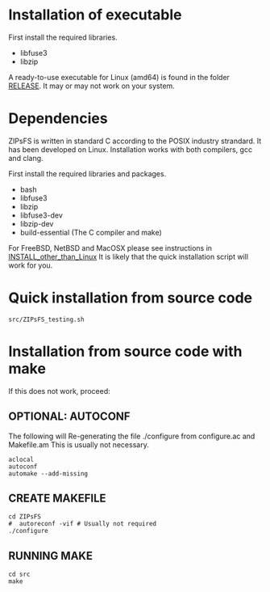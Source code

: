 # Installation of executable


First install the required libraries.

 - libfuse3
 - libzip

A ready-to-use executable for Linux (amd64) is found in the folder
[RELEASE](./RELEASE/). It may or may not work on your system.



# Dependencies

ZIPsFS is written in standard C according to the POSIX industry strandard.
It has been developed on Linux.
Installation works with
both compilers, gcc and clang.

First install the required libraries and packages.

 - bash
 - libfuse3
 - libzip
 - libfuse3-dev
 - libzip-dev
 - build-essential (The C compiler and make)

For FreeBSD, NetBSD and MacOSX please see instructions in [INSTALL_other_than_Linux](./INSTALL_other_than_Linux.md)
It is likely that the quick installation script will work for you.


# Quick installation from source code

    src/ZIPsFS_testing.sh


# Installation from source code with make

If this does not work, proceed:

## OPTIONAL: AUTOCONF

The following will Re-generating the file ./configure from configure.ac and Makefile.am
This is usually not necessary.

    aclocal
    autoconf
    automake --add-missing

## CREATE MAKEFILE

    cd ZIPsFS
    #  autoreconf -vif # Usually not required
    ./configure

## RUNNING MAKE

    cd src
    make
